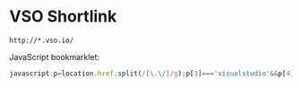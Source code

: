 # VSO Shortlink

`http://*.vso.io/`

JavaScript bookmarklet:

```js
javascript:p=location.href.split(/[\.\/]/g);p[3]==='visualstudio'&&p[4]==='com'&&p[8]==='edit'&&navigator.clipboard.writeText(`http://${p[2]}.vso.io/${p[9]}`)&&prompt('Copied!', `http://${p[2]}.vso.io/${p[9]}`)&&false
```
